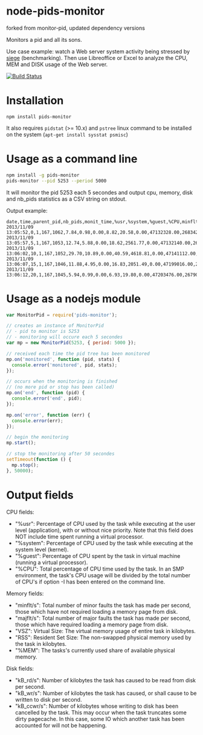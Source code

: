 node-pids-monitor
================

forked from monitor-pid, updated dependency versions

Monitors a pid and all its sons.

Use case example: watch a Web server system activity being stressed by [siege](http://www.joedog.org/siege-home/) (benchmarking). Then use Libreoffice or Excel to analyze the CPU, MEM and DISK usage of the Web server.

[![Build Status](https://travis-ci.org/kerphi/node-monitor-pid.png?branch=master)](https://travis-ci.org/kerphi/node-monitor-pid)

Installation
================

```
npm install pids-monitor
```

It also requires ``pidstat`` (>= 10.x) and ``pstree`` linux command to be installed on the system (`apt-get install sysstat psmisc`)

Usage as a command line
=======================

```sh
npm install -g pids-monitor
pids-monitor --pid 5253 --period 5000
```

It will monitor the pid 5253 each 5 secondes and output cpu, memory, disk and nb_pids statistics as a CSV string on stdout.

Output example:

```csv
date,time,parent_pid,nb_pids,monit_time,%usr,%system,%guest,%CPU,minflt/s,majflt/s,VSZ,RSS,%MEM,kB_rd/s,kB_wr/s,kB_ccwr/s
2013/11/09 13:05:52,0,1,167,1062,7.84,0.98,0.00,8.82,20.58,0.00,47132328.00,2683424.00,33.22,-105.00,44.02,-97.16
2013/11/09 13:05:57,5,1,167,1053,12.74,5.88,0.00,18.62,2561.77,0.00,47132140.00,2687784.00,33.28,-105.00,79.31,-101.08
2013/11/09 13:06:02,10,1,167,1052,29.70,10.89,0.00,40.59,4618.81,0.00,47141112.00,2688768.00,33.30,-105.00,-97.08,-97.08
2013/11/09 13:06:07,15,1,167,1046,11.88,4.95,0.00,16.83,2051.49,0.00,47199016.00,2682536.00,33.22,-105.00,-61.44,-101.04
2013/11/09 13:06:12,20,1,167,1045,5.94,0.99,0.00,6.93,19.80,0.00,47203476.00,2679040.00,33.17,-105.00,-105.00,-105.00
```

Usage as a nodejs module
========================

```js
var MonitorPid = require('pids-monitor');

// creates an instance of MonitorPid
// - pid to monitor is 5253
// - monitoring will occure each 5 secondes
var mp = new MonitorPid(5253, { period: 5000 });

// received each time the pid tree has been monitored
mp.on('monitored', function (pid, stats) {
  console.error('monitored', pid, stats);
});

// occurs when the monitoring is finished
// (no more pid or stop has been called)
mp.on('end', function (pid) {
  console.error('end', pid);
});

mp.on('error', function (err) {
  console.error(err);
});

// begin the monitoring
mp.start();

// stop the monitoring after 50 secondes
setTimeout(function () {
  mp.stop();
}, 50000);
```

Output fields
=============

CPU fields:

* "%usr": Percentage of CPU used by the task while executing at the user level (application), with or without nice priority. Note that this field does NOT include time spent running a virtual processor.
* "%system": Percentage of CPU used by the task while executing at the system level (kernel).
* "%guest": Percentage of CPU spent by the task in virtual machine (running a virtual processor).
* "%CPU": Total percentage of CPU time used by the task. In an SMP environment, the task's CPU usage will be divided by the total number of CPU's if option -I has been entered on the command line.

Memory fields:

* "minflt/s": Total number of minor faults the task has made per second, those which have not required loading a memory page from disk.
* "majflt/s": Total number of major faults the task has made per second, those which have required loading a memory page from disk.
* "VSZ": Virtual Size: The virtual memory usage of entire task in kilobytes.
* "RSS": Resident Set Size: The non-swapped physical memory used by the task in kilobytes.
* "%MEM": The tasks's currently used share of available physical memory.

Disk fields:

* "kB_rd/s": Number of kilobytes the task has caused to be read from disk per second.
* "kB_wr/s": Number of kilobytes the task has caused, or shall cause to be written to disk per second.
* "kB_ccwr/s": Number of kilobytes whose writing to disk has been cancelled by the task. This may occur when the task truncates some  dirty pagecache. In this case, some IO which another task has been accounted for will not be happening.


